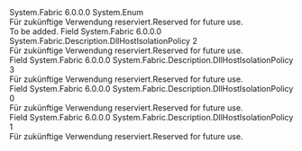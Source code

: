 <Type Name="DllHostIsolationPolicy" FullName="System.Fabric.Description.DllHostIsolationPolicy">
  <TypeSignature Language="C#" Value="public enum DllHostIsolationPolicy" />
  <TypeSignature Language="ILAsm" Value=".class public auto ansi sealed DllHostIsolationPolicy extends System.Enum" />
  <TypeSignature Language="DocId" Value="T:System.Fabric.Description.DllHostIsolationPolicy" />
  <TypeSignature Language="VB.NET" Value="Public Enum DllHostIsolationPolicy" />
  <TypeSignature Language="F#" Value="type DllHostIsolationPolicy = " />
  <AssemblyInfo>
    <AssemblyName>System.Fabric</AssemblyName>
    <AssemblyVersion>6.0.0.0</AssemblyVersion>
  </AssemblyInfo>
  <Base>
    <BaseTypeName>System.Enum</BaseTypeName>
  </Base>
  <Docs>
    <summary>
      <para><span data-ttu-id="6fb1b-101">Für zukünftige Verwendung reserviert.</span><span class="sxs-lookup"><span data-stu-id="6fb1b-101">Reserved for future use.</span></span></para>
    </summary>
    <remarks>To be added.</remarks>
  </Docs>
  <Members>
    <Member MemberName="DedicatedDomain">
      <MemberSignature Language="C#" Value="DedicatedDomain" />
      <MemberSignature Language="ILAsm" Value=".field public static literal valuetype System.Fabric.Description.DllHostIsolationPolicy DedicatedDomain = int32(2)" />
      <MemberSignature Language="DocId" Value="F:System.Fabric.Description.DllHostIsolationPolicy.DedicatedDomain" />
      <MemberSignature Language="VB.NET" Value="DedicatedDomain" />
      <MemberSignature Language="F#" Value="DedicatedDomain = 2" Usage="System.Fabric.Description.DllHostIsolationPolicy.DedicatedDomain" />
      <MemberType>Field</MemberType>
      <AssemblyInfo>
        <AssemblyName>System.Fabric</AssemblyName>
        <AssemblyVersion>6.0.0.0</AssemblyVersion>
      </AssemblyInfo>
      <ReturnValue>
        <ReturnType>System.Fabric.Description.DllHostIsolationPolicy</ReturnType>
      </ReturnValue>
      <MemberValue>2</MemberValue>
      <Docs>
        <summary>
          <para><span data-ttu-id="6fb1b-102">Für zukünftige Verwendung reserviert.</span><span class="sxs-lookup"><span data-stu-id="6fb1b-102">Reserved for future use.</span></span></para>
        </summary>
      </Docs>
    </Member>
    <Member MemberName="DedicatedProcess">
      <MemberSignature Language="C#" Value="DedicatedProcess" />
      <MemberSignature Language="ILAsm" Value=".field public static literal valuetype System.Fabric.Description.DllHostIsolationPolicy DedicatedProcess = int32(3)" />
      <MemberSignature Language="DocId" Value="F:System.Fabric.Description.DllHostIsolationPolicy.DedicatedProcess" />
      <MemberSignature Language="VB.NET" Value="DedicatedProcess" />
      <MemberSignature Language="F#" Value="DedicatedProcess = 3" Usage="System.Fabric.Description.DllHostIsolationPolicy.DedicatedProcess" />
      <MemberType>Field</MemberType>
      <AssemblyInfo>
        <AssemblyName>System.Fabric</AssemblyName>
        <AssemblyVersion>6.0.0.0</AssemblyVersion>
      </AssemblyInfo>
      <ReturnValue>
        <ReturnType>System.Fabric.Description.DllHostIsolationPolicy</ReturnType>
      </ReturnValue>
      <MemberValue>3</MemberValue>
      <Docs>
        <summary>
          <para><span data-ttu-id="6fb1b-103">Für zukünftige Verwendung reserviert.</span><span class="sxs-lookup"><span data-stu-id="6fb1b-103">Reserved for future use.</span></span></para>
        </summary>
      </Docs>
    </Member>
    <Member MemberName="Invalid">
      <MemberSignature Language="C#" Value="Invalid" />
      <MemberSignature Language="ILAsm" Value=".field public static literal valuetype System.Fabric.Description.DllHostIsolationPolicy Invalid = int32(0)" />
      <MemberSignature Language="DocId" Value="F:System.Fabric.Description.DllHostIsolationPolicy.Invalid" />
      <MemberSignature Language="VB.NET" Value="Invalid" />
      <MemberSignature Language="F#" Value="Invalid = 0" Usage="System.Fabric.Description.DllHostIsolationPolicy.Invalid" />
      <MemberType>Field</MemberType>
      <AssemblyInfo>
        <AssemblyName>System.Fabric</AssemblyName>
        <AssemblyVersion>6.0.0.0</AssemblyVersion>
      </AssemblyInfo>
      <ReturnValue>
        <ReturnType>System.Fabric.Description.DllHostIsolationPolicy</ReturnType>
      </ReturnValue>
      <MemberValue>0</MemberValue>
      <Docs>
        <summary>
          <para><span data-ttu-id="6fb1b-104">Für zukünftige Verwendung reserviert.</span><span class="sxs-lookup"><span data-stu-id="6fb1b-104">Reserved for future use.</span></span></para>
        </summary>
      </Docs>
    </Member>
    <Member MemberName="SharedDomain">
      <MemberSignature Language="C#" Value="SharedDomain" />
      <MemberSignature Language="ILAsm" Value=".field public static literal valuetype System.Fabric.Description.DllHostIsolationPolicy SharedDomain = int32(1)" />
      <MemberSignature Language="DocId" Value="F:System.Fabric.Description.DllHostIsolationPolicy.SharedDomain" />
      <MemberSignature Language="VB.NET" Value="SharedDomain" />
      <MemberSignature Language="F#" Value="SharedDomain = 1" Usage="System.Fabric.Description.DllHostIsolationPolicy.SharedDomain" />
      <MemberType>Field</MemberType>
      <AssemblyInfo>
        <AssemblyName>System.Fabric</AssemblyName>
        <AssemblyVersion>6.0.0.0</AssemblyVersion>
      </AssemblyInfo>
      <ReturnValue>
        <ReturnType>System.Fabric.Description.DllHostIsolationPolicy</ReturnType>
      </ReturnValue>
      <MemberValue>1</MemberValue>
      <Docs>
        <summary>
          <para><span data-ttu-id="6fb1b-105">Für zukünftige Verwendung reserviert.</span><span class="sxs-lookup"><span data-stu-id="6fb1b-105">Reserved for future use.</span></span></para>
        </summary>
      </Docs>
    </Member>
  </Members>
</Type>